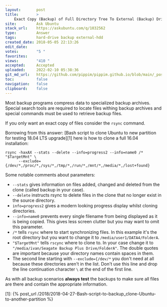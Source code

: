 ```yaml
---
layout:       post
title:        >
    Exact Copy (Backup) of Full Directory Tree To External (Backup) Drive
site:         Ask Ubuntu
stack_url:    https://askubuntu.com/q/1032562
type:         Answer
tags:         hard-drive backup external-hdd
created_date: 2018-05-05 22:13:26
edit_date:    
votes:        "5 "
favorites:    
views:        "410 "
accepted:     Accepted
uploaded:     2022-02-10 05:38:36
git_md_url:   https://github.com/pippim/pippim.github.io/blob/main/_posts/2018/2018-05-05-Exact-Copy-_Backup_-of-Full-Directory-Tree-To-External-_Backup_-Drive.md
toc:          false
navigation:   false
clipboard:    false
---
```


Most backup programs compress data to specialized backup archives. Special search tools are required to locate files withing backup archives and special commands must be used to retrieve backup files.

If you only want an exact copy of files consider the `rsync` command.

Borrowing from this answer: [Bash script to clone Ubuntu to new partition for testing 18.04 LTS upgrade][1] here is how to clone a full 16.04 installation:

``` 
rsync -haxAX --stats --delete --info=progress2 --info=name0 /* "$TargetMnt" \
      --exclude={/dev/*,/proc/*,/sys/*,/tmp/*,/run/*,/mnt/*,/media/*,/lost+found}
```

Some notable comments about parameters:

- `--stats` gives information on files added, changed and deleted from the clone (called backup in your case).
- `--delete` instructs rsync to delete files in the clone that no longer exist in the source directory.
- `info=progress2` gives a modern looking progress display whilst cloning directories.
- `--info=name0` prevents every single filename from being displayed as it is being copied. This gives less screen clutter but you may want to omit this parameter.
- `/*` tells `rsync` where to start synchronizing files. In this example it's the root directory but you want to change it to `/media/user1/DATA4/FolderA`.
- `"$TargetMnt"` tells `rscync` where to clone to. In your case change it to `"/media/ivan/Seagate Backup Plus Drive/FolderA"`. The double quotes are important because your directory names contain spaces in them.
- The second line starting with `--exclude={/dev/*` you don't need at all because these directories aren't in the list. Don't use this line and drop the line continuation character `\` at the end of the first line.

As with all backup scenarios **always test** the backups to make sure all files are there and contain the appropriate information.

  [1]: {% post_url /2018/2018-04-27-Bash-script-to-backup_clone-Ubuntu-to-another-partition %}
